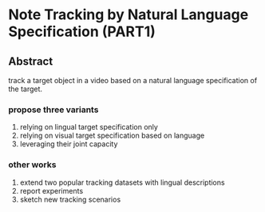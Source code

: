 # Note Tracking by Natural Language Specification (PART1)

## Abstract
track a target object in a video based on a natural language specification of the target.

### propose three variants
1. relying on lingual target specification only
2. relying on visual target specification based on language
3. leveraging their joint capacity

### other works
1. extend two popular tracking datasets with lingual descriptions
2. report experiments
3. sketch new tracking scenarios 